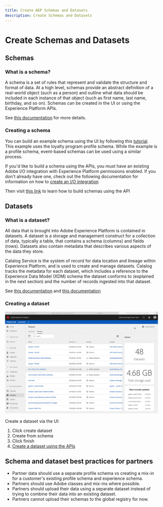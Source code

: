 ```yaml
---
title: Create AEP Schemas and Datasets
description: Create Schemas and Datasets
---
```


# Create Schemas and Datasets

## Schemas

### What is a schema?

A schema is a set of rules that represent and validate the structure and format of data. At a high level, schemas provide an abstract definition of a real-world object (such as a person) and outline what data should be included in each instance of that object (such as first name, last name, birthday, and so on). Schemas can be created in the UI or using the Experience Platform APIs.

See [this documentation](https://www.adobe.io/apis/experienceplatform/home/xdm/xdmservices.html#!api-specification/markdown/narrative/technical_overview/schema_registry/schema_composition/schema_composition.md) for more details.

### Creating a schema 

You can build an example schema using the UI by following this [tutorial](https://adobe.ly/38AmxLF). This example uses the loyalty program profile schema. While the example is a profile schema, event-based schemas can be used using a similar process.

If you'd like to build a schema using the APIs, you must have an existing Adobe I/O integration with Experience Platform permissions enabled. If you don't already have one, check out the following documentation for information on how to [create an I/O integration](https://www.adobe.io/apis/experienceplatform/home/tutorials/alltutorials.html#!api-specification/markdown/narrative/tutorials/authenticate_to_acp_tutorial/authenticate_to_acp_tutorial.md)

Then visit [this link](https://www.adobe.io/apis/experienceplatform/home/tutorials/alltutorials.html#!api-specification/markdown/narrative/tutorials/schema_registry_api_tutorial/schema_registry_api_tutorial.md) to learn how to build schemas using the API

## Datasets

### What is a dataset?

All data that is brought into Adobe Experience Platform is contained in datasets. A dataset is a storage and management construct for a collection of data, typically a table, that contains a schema (columns) and fields (rows). Datasets also contain metadata that describes various aspects of the data they store.

Catalog Service is the system of record for data location and lineage within Experience Platform, and is used to create and manage datasets. Catalog tracks the metadata for each dataset, which includes a reference to the Experience Data Model (XDM) schema the dataset conforms to (explained in the next section) and the number of records ingested into that dataset.

See [this documentation](https://www.adobe.io/apis/experienceplatform/home/data-ingestion/data-ingestion-services.html#!api-specification/markdown/narrative/technical_overview/ingest_architectural_overview/data-ingestion-overview.md) and [this documentation](https://adobe.ly/38kmT8H)

### Creating a dataset

![Creating Dataset Animated Gif](images/creating_a_dataset.gif "Creating a Dataset")

Create a dataset via the UI:

1. Click create dataset
2. Create from schema
3. Click finish
4. [Create a dataset using the APIs](https://www.adobe.io/apis/experienceplatform/home/tutorials/alltutorials.html#!api-specification/markdown/narrative/tutorials/creating_a_dataset_tutorial/creating_a_dataset_tutorial.md)

## Schema and dataset best practices for partners

* Partner data should use a separate profile schema vs creating a mix-in for a customer's existing profile schema and experience schema. 
* Partners should use Adobe classes and mix-ins where possible.
* Partners should upload their data using a separate dataset instead of trying to combine their data into an existing dataset.
* Partners cannot upload their schemas to the global registry for now.